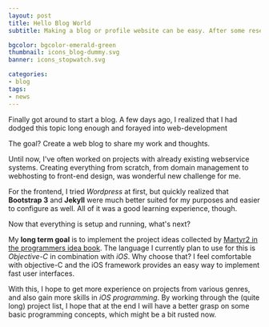 ```yaml
---
layout: post
title: Hello Blog World
subtitle: Making a blog or profile website can be easy. After some research.

bgcolor: bgcolor-emerald-green
thumbnail: icons_blog-dummy.svg
banner: icons_stopwatch.svg

categories: 
- blog
tags:
- news
---
```


Finally got around to start a blog. A few days ago, I realized that I had dodged this topic long enough and forayed into web-development
<!-- more -->

The goal? 
Create a web blog to share my work and thoughts. 

Until now, I've often worked on projects with already existing webservice systems. Creating everything from scratch, from domain management to webhosting to front-end design, was wonderful new challenge for me.

For the frontend, I tried *Wordpress* at first, but quickly realized that **Bootstrap 3** and **Jekyll** were much better suited for my purposes and easier to configure as well. All of it was a good learning experience, though.

Now that everything is setup and running, what's next?

My **long term goal** is to implement the project ideas collected by [Martyr2 in the programmers idea book](http://www.coderslexicon.com/downloads/the-programmers-idea-book/). The language I currently plan to use for this is *Objective-C* in combination with *iOS*. Why choose that? I feel comfortable with objective-C and the iOS framework provides an easy way to implement fast user interfaces.

With this, I hope to get more experience on projects from various genres, and also gain more skills in *iOS programming*. 
By working through the (quite long) project list, I hope that at the end I will have a better grasp on some basic programming concepts, which might be a bit rusted now.

